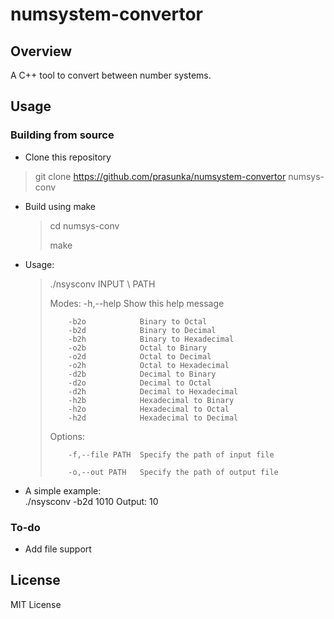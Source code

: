 # numsystem-convertor

## Overview

A C++ tool to convert between number systems.

## Usage

### Building from source

-   Clone this repository

>  git clone <https://github.com/prasunka/numsystem-convertor> numsys-conv

-   Build using make
    >cd numsys-conv
    >
    >make

-   Usage:

    >./nsysconv  INPUT \ PATH
    >
    > Modes:
    >         \-h,--help       Show this help message
    >
    >         -b2o            Binary to Octal
    >         -b2d            Binary to Decimal
    >         -b2h            Binary to Hexadecimal
    >         -o2b            Octal to Binary
    >         -o2d            Octal to Decimal
    >         -o2h            Octal to Hexadecimal
    >         -d2b            Decimal to Binary
    >         -d2o            Decimal to Octal
    >         -d2h            Decimal to Hexadecimal
    >         -h2b            Hexadecimal to Binary
    >         -h2o            Hexadecimal to Octal
    >         -h2d            Hexadecimal to Decimal
    >
    > Options:
    >
    >         -f,--file PATH  Specify the path of input file
    >
    >         -o,--out PATH   Specify the path of output file

-   A simple example:
    \
         ./nsysconv -b2d 1010
         Output: 10

### To-do

-   Add file support

## License

 MIT License 